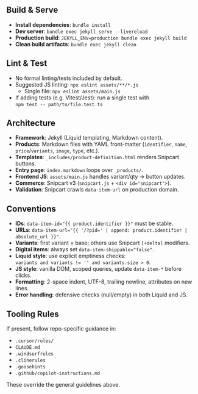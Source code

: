 ## Build & Serve
- **Install dependencies**: `bundle install`
- **Dev server**: `bundle exec jekyll serve --livereload`
- **Production build**: `JEKYLL_ENV=production bundle exec jekyll build`
- **Clean build artifacts**: `bundle exec jekyll clean`

## Lint & Test
- No formal linting/tests included by default.
- Suggested JS linting: `npx eslint assets/**/*.js`
  - Single file: `npx eslint assets/main.js`
- If adding tests (e.g. Vitest/Jest): run a single test with  
  `npm test -- path/to/file.test.ts`

## Architecture
- **Framework**: Jekyll (Liquid templating, Markdown content).
- **Products**: Markdown files with YAML front-matter (`identifier`, `name`, `price`/`variants`, `image`, `type`, etc.).
- **Templates**: `_includes/product-definition.html` renders Snipcart buttons.
- **Entry page**: `index.markdown` loops over `_products/`.
- **Frontend JS**: `assets/main.js` handles variant/qty → button updates.
- **Commerce**: Snipcart v3 (`snipcart.js` + `<div id="snipcart">`).
- **Validation**: Snipcart crawls `data-item-url` on production domain.

## Conventions
- **IDs**: `data-item-id="{{ product.identifier }}"` must be stable.
- **URLs**: `data-item-url="{{ '/?pid=' | append: product.identifier | absolute_url }}"`.
- **Variants**: first variant = base; others use Snipcart `[+delta]` modifiers.
- **Digital items**: always set `data-item-shippable="false"`.
- **Liquid style**: use explicit emptiness checks:  
  `variants and variants != '' and variants.size > 0`.
- **JS style**: vanilla DOM, scoped queries, update `data-item-*` before clicks.
- **Formatting**: 2-space indent, UTF-8, trailing newline, attributes on new lines.
- **Error handling**: defensive checks (null/empty) in both Liquid and JS.

## Tooling Rules
If present, follow repo-specific guidance in:
- `.cursor/rules/`
- `CLAUDE.md`
- `.windsurfrules`
- `.clinerules`
- `.goosehints`
- `.github/copilot-instructions.md`

These override the general guidelines above.